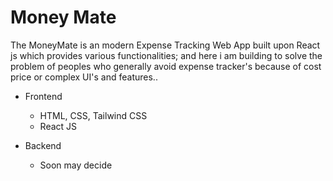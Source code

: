 # Money Mate

The MoneyMate is an modern Expense Tracking Web App built upon React js which provides various functionalities; and here i am building to solve the problem of peoples who generally avoid expense tracker's because of cost price or complex UI's and features..

- Frontend

  - HTML, CSS, Tailwind CSS
  - React JS

- Backend
  - Soon may decide
